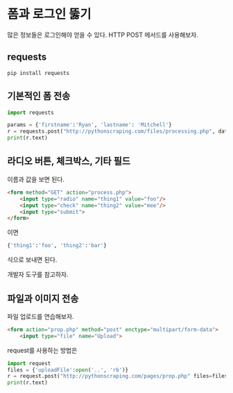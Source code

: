 # 폼과 로그인 뚫기

많은 정보들은 로그인해야 얻을 수 있다.
HTTP POST 메서드를 사용해보자.

## requests

`pip install requests`

## 기본적인 폼 전송

```py
import requests

params = {'firstname':'Ryan', 'lastname': 'Mitchell'}
r = requests.post("http://pythonscraping.com/files/processing.php", data=params)
print(r.text)
```

## 라디오 버튼, 체크박스, 기타 필드

이름과 값을 보면 된다.

```html
<form method="GET" action="process.php">
    <input type="radio" name="thing1" value="foo"/>
    <input type="check" name="thing2" value="mee"/>
    <input type="submit">
</form>
```

이면

```py
{'thing1':'foo', 'thing2':'bar'}
```

식으로 보내면 된다.

개발자 도구를 참고하자.

## 파일과 이미지 전송

파일 업로드를 연습해보자.

```html
<form action="prop.php" method="post" enctype="multipart/form-data">
    <input type="file" name="Upload">
```

request를 사용하는 방법은

```py
import request
files = {'uploadFile':open('..', 'rb')}
r = request.post("http://pythonscraping.com/pages/prop.php" files=files)
print(r.text)
```
